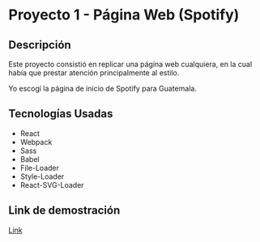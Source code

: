 # Proyecto 1 - Página Web (Spotify)

## Descripción
Este proyecto consistió en replicar una página web cualquiera, en la cual había que prestar atención principalmente al estilo.

Yo escogí la página de inicio de Spotify para Guatemala.

## Tecnologías Usadas
 * React
 * Webpack
 * Sass
 * Babel
 * File-Loader
 * Style-Loader
 * React-SVG-Loader


 ## Link de demostración
 [Link](http://msdeus.site/13660/proyecto_1/index.html)

